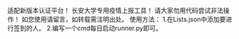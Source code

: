 
适配新版本认证平台！
长安大学专用疫情上报工具！
请大家勿用代码尝试非法操作！
如您使用请留言，如转载需注明出处。
使用方法：
1.在Lists.json中添加要进行签到的人。
2.编写一个cmd每日启动runner.py即可。
